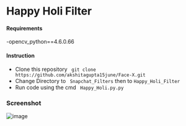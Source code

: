# Happy Holi Filter


#### Requirements

-opencv_python==4.6.0.66

 #### Instruction

- Clone this repository ` git clone https://github.com/akshitagupta15june/Face-X.git`
- Change Directory to ` Snapchat_Filters` then to `Happy_Holi_Filter`
- Run code using the cmd ` Happy_Holi.py.py`

### Screenshot
  ![image](https://github.com/Mahendra-Lohar/Face-X/assets/91696273/29a195e7-abfa-4cd8-ab2d-78d69e320336)
